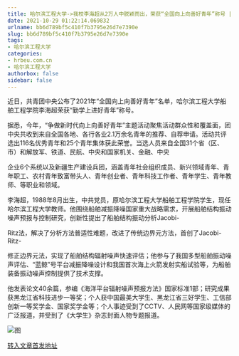 ```yaml
---
title: 哈尔滨工程大学->我校李海超从2万人中脱颖而出，荣获“全国向上向善好青年”称号 | hrbeu.com.cn
date: 2021-10-29 01:22:14.069832
urlname: bb6d789bf5c410f7b3795e26d7e7390e
slug: bb6d789bf5c410f7b3795e26d7e7390e
tags: 
- 哈尔滨工程大学
categories:
- hrbeu.com.cn
- 哈尔滨工程大学
authorbox: false
sidebar: false
---
```

近日，共青团中央公布了2021年“全国向上向善好青年”名单，哈尔滨工程大学船舶工程学院李海超荣获“勤学上进好青年”称号。

据悉，今年，“争做新时代向上向善好青年”主题活动聚焦活动群众性和覆盖面，团中央共收到来自全国各地、各行各业2.1万余名青年的推荐、自荐申请。活动共评选出116名优秀青年和25个青年集体获此荣誉。当选人员来自全国31个省（区、市）和解放军、铁道、民航、中央和国家机关、金融、中央
<!--more-->
企业6个系统以及新疆生产建设兵团，涵盖青年社会组织成员、新兴领域青年、青年职工、农村青年致富带头人、青年创业者、青年科技工作者、青年学生、青年教师、等职业和领域。

李海超，1988年8月出生，中共党员，原哈尔滨工程大学船舶工程学院学生，现任哈尔滨工程大学教师。他围绕船舶减振降噪国家重大战略需求，开展船舶结构振动噪声预报与控制研究，创新性提出了船舶结构振动分析Jacobi-

Ritz法，解决了分析方法普适性难题，改进了传统边界元方法，首创了Jacobi-Ritz-

修正边界元法，实现了船舶结构辐射噪声快速评估；他参与了我国多型船舶振动噪声评估、“蓝鲸”号平台减振降噪设计和我国首次海上火箭发射实船试验等，为船舶装备振动噪声控制提供了技术支撑。

他发表论文40余篇，参编《海洋平台辐射噪声预报方法》国家标准1部；研究成果获黑龙江省科技进步一等奖；个人获中国最美大学生、黑龙江省三好学生、工信部创新一等奖学金、国家奖学金等；个人事迹受到了CCTV、人民网等国家级媒体的广泛报道，并受到了《大学生》杂志封面人物专题报道。

![图](http://gongxue.cn/__local/C/3D/02/745F27ECEB2225F52A837CEB48B_E3643238_21A7A.jpg)

[转入文章首发地址](http://gongxue.cn/info/1141/68345.htm)